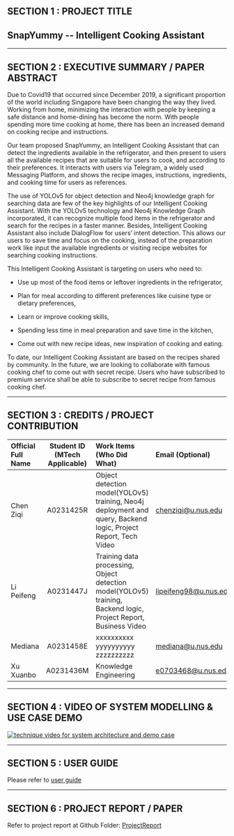 ﻿## SECTION 1 : PROJECT TITLE

## SnapYummy -- Intelligent Cooking Assistant


---

## SECTION 2 : EXECUTIVE SUMMARY / PAPER ABSTRACT
Due to Covid19 that occurred since December 2019, a significant proportion of the world including Singapore have been changing the way they lived.  Working from home, minimizing the interaction with people by keeping a safe distance and home-dining has become the norm. With people spending more time cooking at home, there has been an increased demand on cooking recipe and instructions.  

Our team proposed SnapYummy, an Intelligent Cooking Assistant that can detect the ingredients available in the refrigerator, and then present to users all the available recipes that are suitable for users to cook, and according to their preferences. It interacts with users via Telegram, a widely used Messaging Platform, and shows the recipe images, instructions, ingredients, and cooking time for users as references. 

The use of YOLOv5 for object detection and Neo4j knowledge graph for searching data are few of the key highlights of our Intelligent Cooking Assistant. With the YOLOv5 technology and Neo4j Knowledge Graph incorporated, it can recognize multiple food items in the refrigerator and search for the recipes in a faster manner. Besides, Intelligent Cooking Assistant also include DialogFlow for users’ intent detection. This allows our users to save time and focus on the cooking, instead of the preparation work like input the available ingredients or visiting recipe websites for searching cooking instructions.  

This Intelligent Cooking Assistant is targeting on users who need to: 

 - Use up most of the food items or leftover ingredients in the refrigerator, 

 - Plan for meal according to different preferences like cuisine type or dietary preferences, 

 - Learn or improve cooking skills,  

 - Spending less time in meal preparation and save time in the kitchen, 

 - Come out with new recipe ideas, new inspiration of cooking and eating. 

To date, our Intelligent Cooking Assistant are based on the recipes shared by community. In the future, we are looking to collaborate with famous cooking chef to come out with secret recipe. Users who have subscribed to premium service shall be able to subscribe to secret recipe from famous cooking chef. 

---

## SECTION 3 : CREDITS / PROJECT CONTRIBUTION

| Official Full Name  | Student ID (MTech Applicable)  | Work Items (Who Did What) | Email (Optional) |
| :------------ |:---------------:| :-----| :-----|
| Chen Ziqi | A0231425R | Object detection model(YOLOv5) training, Neo4j deployment and query, Backend logic, Project Report, Tech Video | chenziqi@u.nus.edu |
| Li Peifeng | A0231447J | Training data processing, Object detection model(YOLOv5) training, Backend logic, Project Report, Business Video| lipeifeng98@u.nus.edu |
| Mediana | A0231458E | xxxxxxxxxx yyyyyyyyyy zzzzzzzzzz| mediana@u.nus.edu |
| Xu Xuanbo | A0231436M | Knowledge Engineering| e0703468@u.nus.edu |

---

## SECTION 4 : VIDEO OF SYSTEM MODELLING & USE CASE DEMO

[![technique video for system architecture and demo case](https://github.com/SCNUJackyChen/IRS-PM-2021-11-07-IS03FT-GRP8-SnapYummy/blob/main/SystemCode/clips/static/video_cover.png)](https://drive.google.com/file/d/1InixDkM9xW4d1PuJ9FrLy1z6tUhUiNqm/view?usp=sharing)

---

## SECTION 5 : USER GUIDE

Please refer to [user guide](https://github.com/SCNUJackyChen/IRS-PM-2021-11-07-IS03FT-GRP8-SnapYummy/blob/main/ProjectReport/SnapYummy%2C%20Intelligent%20Cooking%20Assistant%20-%20User%20Guide.pdf)

---
## SECTION 6 : PROJECT REPORT / PAPER
Refer to project report at Github Folder: [ProjectReport](https://github.com/SCNUJackyChen/IRS-PM-2021-11-07-IS03FT-GRP8-SnapYummy/tree/main/ProjectReport)



